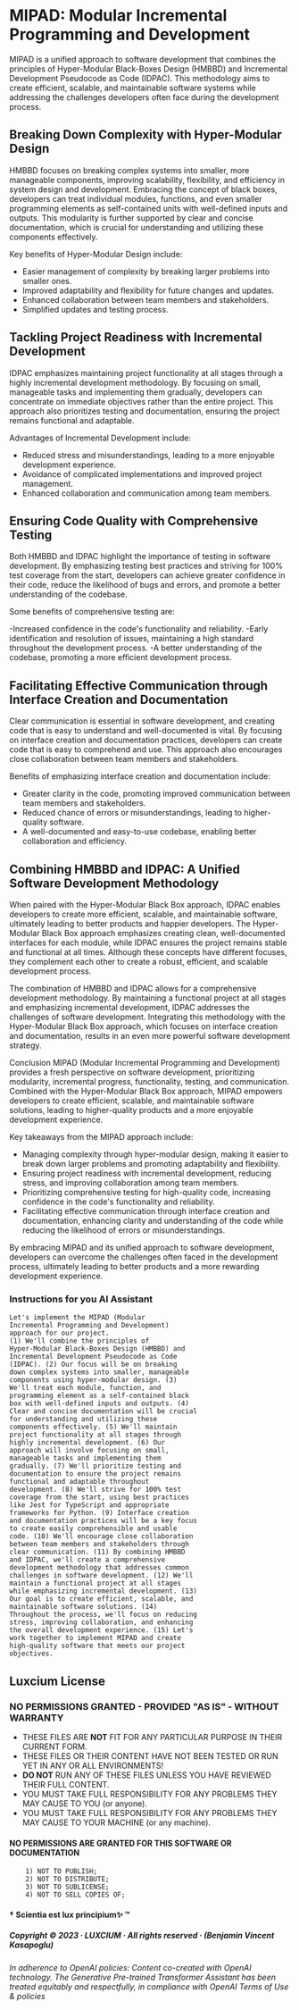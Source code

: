 # MIPAD: Modular Incremental Programming and Development

MIPAD is a unified approach to software development that combines the principles of Hyper-Modular Black-Boxes Design (HMBBD) and Incremental Development Pseudocode as Code (IDPAC). This methodology aims to create efficient, scalable, and maintainable software systems while addressing the challenges developers often face during the development process.

## Breaking Down Complexity with Hyper-Modular Design

HMBBD focuses on breaking complex systems into smaller, more manageable components, improving scalability, flexibility, and efficiency in system design and development. Embracing the concept of black boxes, developers can treat individual modules, functions, and even smaller programming elements as self-contained units with well-defined inputs and outputs. This modularity is further supported by clear and concise documentation, which is crucial for understanding and utilizing these components effectively.

Key benefits of Hyper-Modular Design include:

- Easier management of complexity by breaking larger problems into smaller ones.
- Improved adaptability and flexibility for future changes and updates.
- Enhanced collaboration between team members and stakeholders.
- Simplified updates and testing process.

## Tackling Project Readiness with Incremental Development

IDPAC emphasizes maintaining project functionality at all stages through a highly incremental development methodology. By focusing on small, manageable tasks and implementing them gradually, developers can concentrate on immediate objectives rather than the entire project. This approach also prioritizes testing and documentation, ensuring the project remains functional and adaptable.

Advantages of Incremental Development include:

- Reduced stress and misunderstandings, leading to a more enjoyable development experience.
- Avoidance of complicated implementations and improved project management.
- Enhanced collaboration and communication among team members.

## Ensuring Code Quality with Comprehensive Testing

Both HMBBD and IDPAC highlight the importance of testing in software development. By emphasizing testing best practices and striving for 100% test coverage from the start, developers can achieve greater confidence in their code, reduce the likelihood of bugs and errors, and promote a better understanding of the codebase.

Some benefits of comprehensive testing are:

-Increased confidence in the code's functionality and reliability.
-Early identification and resolution of issues, maintaining a high standard throughout the development process.
-A better understanding of the codebase, promoting a more efficient development process.

## Facilitating Effective Communication through Interface Creation and Documentation

Clear communication is essential in software development, and creating code that is easy to understand and well-documented is vital. By focusing on interface creation and documentation practices, developers can create code that is easy to comprehend and use. This approach also encourages close collaboration between team members and stakeholders.

Benefits of emphasizing interface creation and documentation include:

- Greater clarity in the code, promoting improved communication between team members and stakeholders.
- Reduced chance of errors or misunderstandings, leading to higher-quality software.
- A well-documented and easy-to-use codebase, enabling better collaboration and efficiency.

## Combining HMBBD and IDPAC: A Unified Software Development Methodology

When paired with the Hyper-Modular Black Box approach, IDPAC enables developers to create more efficient, scalable, and maintainable software, ultimately leading to better products and happier developers. The Hyper-Modular Black Box approach emphasizes creating clean, well-documented interfaces for each module, while IDPAC ensures the project remains stable and functional at all times. Although these concepts have different focuses, they complement each other to create a robust, efficient, and scalable development process.

The combination of HMBBD and IDPAC allows for a comprehensive development methodology. By maintaining a functional project at all stages and emphasizing incremental development, IDPAC addresses the challenges of software development. Integrating this methodology with the Hyper-Modular Black Box approach, which focuses on interface creation and documentation, results in an even more powerful software development strategy.

Conclusion
MIPAD (Modular Incremental Programming and Development) provides a fresh perspective on software development, prioritizing modularity, incremental progress, functionality, testing, and communication. Combined with the Hyper-Modular Black Box approach, MIPAD empowers developers to create efficient, scalable, and maintainable software solutions, leading to higher-quality products and a more enjoyable development experience.

Key takeaways from the MIPAD approach include:

- Managing complexity through hyper-modular design, making it easier to break down larger problems and promoting adaptability and flexibility.
- Ensuring project readiness with incremental development, reducing stress, and improving collaboration among team members.
- Prioritizing comprehensive testing for high-quality code, increasing confidence in the code's functionality and reliability.
- Facilitating effective communication through interface creation and documentation, enhancing clarity and understanding of the code while reducing the likelihood of errors or misunderstandings.

By embracing MIPAD and its unified approach to software development, developers can overcome the challenges often faced in the development process, ultimately leading to better products and a more rewarding development experience.

### Instructions for you AI Assistant

```text
Let's implement the MIPAD (Modular
Incremental Programming and Development)
approach for our project.
(1) We'll combine the principles of
Hyper-Modular Black-Boxes Design (HMBBD) and
Incremental Development Pseudocode as Code
(IDPAC). (2) Our focus will be on breaking
down complex systems into smaller, manageable
components using hyper-modular design. (3)
We'll treat each module, function, and
programming element as a self-contained black
box with well-defined inputs and outputs. (4)
Clear and concise documentation will be crucial
for understanding and utilizing these
components effectively. (5) We'll maintain
project functionality at all stages through
highly incremental development. (6) Our
approach will involve focusing on small,
manageable tasks and implementing them
gradually. (7) We'll prioritize testing and
documentation to ensure the project remains
functional and adaptable throughout
development. (8) We'll strive for 100% test
coverage from the start, using best practices
like Jest for TypeScript and appropriate
frameworks for Python. (9) Interface creation
and documentation practices will be a key focus
to create easily comprehensible and usable
code. (10) We'll encourage close collaboration
between team members and stakeholders through
clear communication. (11) By combining HMBBD
and IDPAC, we'll create a comprehensive
development methodology that addresses common
challenges in software development. (12) We'll
maintain a functional project at all stages
while emphasizing incremental development. (13)
Our goal is to create efficient, scalable, and
maintainable software solutions. (14)
Throughout the process, we'll focus on reducing
stress, improving collaboration, and enhancing
the overall development experience. (15) Let's
work together to implement MIPAD and create
high-quality software that meets our project
objectives.
```

## Luxcium License

### NO PERMISSIONS GRANTED - PROVIDED "AS IS" - WITHOUT WARRANTY

- THESE FILES ARE **NOT** FIT FOR ANY PARTICULAR PURPOSE IN THEIR CURRENT FORM.
- THESE FILES OR THEIR CONTENT HAVE NOT BEEN TESTED OR RUN YET IN ANY OR ALL ENVIRONMENTS!
- **DO NOT** RUN ANY OF THESE FILES UNLESS YOU HAVE REVIEWED THEIR FULL CONTENT.
- YOU MUST TAKE FULL RESPONSIBILITY FOR ANY PROBLEMS THEY MAY CAUSE TO YOU (or anyone).
- YOU MUST TAKE FULL RESPONSIBILITY FOR ANY PROBLEMS THEY MAY CAUSE TO YOUR MACHINE (or any machine).

#### NO PERMISSIONS ARE GRANTED FOR THIS SOFTWARE OR DOCUMENTATION

```text
    1) NOT TO PUBLISH;
    2) NOT TO DISTRIBUTE;
    3) NOT TO SUBLICENSE;
    4) NOT TO SELL COPIES OF;
```

#### † **Scientia est lux principium✨** ™

##### Copyright © 2023 · LUXCIUM · All rights reserved · (Benjamin Vincent Kasapoglu)

###### In adherence to OpenAI policies: _Content co-created with OpenAI technology. The Generative Pre-trained Transformer Assistant has been treated equitably and respectfully, in compliance with OpenAI Terms of Use & policies_
